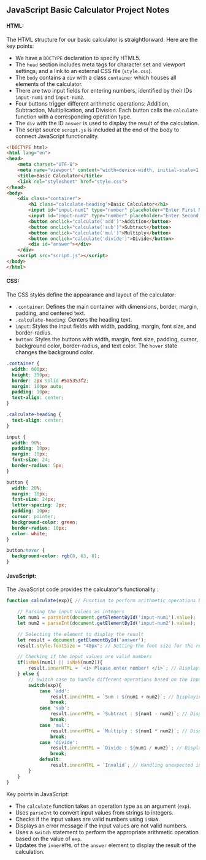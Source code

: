 ## JavaScript Basic Calculator Project Notes

#### HTML:
The HTML structure for our basic calculator is straightforward. Here are the key points:
- We have a `DOCTYPE` declaration to specify HTML5.
- The `head` section includes meta tags for character set and viewport settings, and a link to an external CSS file (`style.css`).
- The `body` contains a `div` with a class `container` which houses all elements of the calculator.
- There are two input fields for entering numbers, identified by their IDs `input-num1` and `input-num2`.
- Four buttons trigger different arithmetic operations: Addition, Subtraction, Multiplication, and Division. Each button calls the `calculate` function with a corresponding operation type.
- The `div` with the ID `answer` is used to display the result of the calculation.
- The script source `script.js` is included at the end of the body to connect JavaScript functionality.

```html
<!DOCTYPE html>
<html lang="en">
<head>
    <meta charset="UTF-8">
    <meta name="viewport" content="width=device-width, initial-scale=1.0">
    <title>Basic Calculator</title>
    <link rel="stylesheet" href="style.css">
</head>
<body>
    <div class="container">
        <h1 class="calculate-heading">Basic Calculator</h1>
        <input id="input-num1" type="number" placeholder="Enter First Number">
        <input id="input-num2" type="number" placeholder="Enter Second Number">
        <button onclick="calculate('add')">Addition</button>
        <button onclick="calculate('sub')">Subtract</button>
        <button onclick="calculate('mul')">Multiply</button>
        <button onclick="calculate('divide')">Divide</button>
        <div id="answer"></div>
    </div>
    <script src="script.js"></script>
</body>
</html>
```

#### CSS:
The CSS styles define the appearance and layout of the calculator:
- `.container`: Defines the main container with dimensions, border, margin, padding, and centered text.
- `.calculate-heading`: Centers the heading text.
- `input`: Styles the input fields with width, padding, margin, font size, and border-radius.
- `button`: Styles the buttons with width, margin, font size, padding, cursor, background color, border-radius, and text color. The `hover` state changes the background color.

```css
.container {
  width: 600px;
  height: 350px;
  border: 2px solid #5a5353f2;
  margin: 100px auto;
  padding: 10px;
  text-align: center;
}

.calculate-heading {
  text-align: center;
}

input {
  width: 90%;
  padding: 10px;
  margin: 10px;
  font-size: 24;
  border-radius: 5px;
}

button {
  width: 20%;
  margin: 10px;
  font-size: 24px;
  letter-spacing: 2px;
  padding: 10px;
  cursor: pointer;
  background-color: green;
  border-radius: 10px;
  color: white;
}

button:hover {
  background-color: rgb(8, 63, 8);
}
```

#### JavaScript:
The JavaScript code provides the calculator's functionality :

```javascript
function calculate(exp){ // Function to perform arithmetic operations based on the input

    // Parsing the input values as integers
    let num1 = parseInt(document.getElementById('input-num1').value);
    let num2 = parseInt(document.getElementById('input-num2').value);

    // Selecting the element to display the result
    let result = document.getElementById('answer');
    result.style.fontSize = "40px"; // Setting the font size for the result display

    // Checking if the input values are valid numbers
    if(isNaN(num1) || isNaN(num2)){
        result.innerHTML = `<i> Please enter number! </i>`; // Displaying an error message if inputs are not numbers
    } else {
        // Switch case to handle different operations based on the input parameter 'exp'
        switch(exp){
            case 'add':
                result.innerHTML = `Sum : ${num1 + num2}`; // Displaying the sum
                break;
            case 'sub':
                result.innerHTML = `Subtract : ${num1 - num2}`; // Displaying the difference
                break;
            case 'mul':
                result.innerHTML = `Multiply : ${num1 * num2}`; // Displaying the product
                break;
            case 'divide':
                result.innerHTML = `Divide : ${num1 / num2}`; // Displaying the quotient
                break;
            default:
                result.innerHTML = `Invalid`; // Handling unexpected input
        }
    }
}
```

Key points in JavaScript:
- The `calculate` function takes an operation type as an argument (`exp`).
- Uses `parseInt` to convert input values from strings to integers.
- Checks if the input values are valid numbers using `isNaN`.
- Displays an error message if the input values are not valid numbers.
- Uses a `switch` statement to perform the appropriate arithmetic operation based on the value of `exp`.
- Updates the `innerHTML` of the `answer` element to display the result of the calculation.
